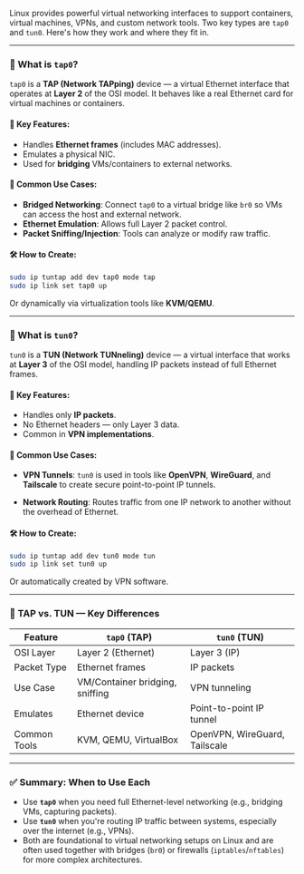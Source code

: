 
Linux provides powerful virtual networking interfaces to support containers, virtual machines, VPNs, and custom network tools. Two key types are `tap0` and `tun0`. Here's how they work and where they fit in.

---

### 🔹 What is `tap0`?

`tap0` is a **TAP (Network TAPping)** device — a virtual Ethernet interface that operates at **Layer 2** of the OSI model. It behaves like a real Ethernet card for virtual machines or containers.

#### 📌 Key Features:

- Handles **Ethernet frames** (includes MAC addresses).
- Emulates a physical NIC.
- Used for **bridging** VMs/containers to external networks.

#### 🧰 Common Use Cases:

- **Bridged Networking**: Connect `tap0` to a virtual bridge like `br0` so VMs can access the host and external network.
- **Ethernet Emulation**: Allows full Layer 2 packet control.
- **Packet Sniffing/Injection**: Tools can analyze or modify raw traffic.

#### 🛠 How to Create:

```bash
sudo ip tuntap add dev tap0 mode tap
sudo ip link set tap0 up
```

Or dynamically via virtualization tools like **KVM/QEMU**.

---

### 🔸 What is `tun0`?

`tun0` is a **TUN (Network TUNneling)** device — a virtual interface that works at **Layer 3** of the OSI model, handling IP packets instead of full Ethernet frames.

#### 📌 Key Features:
- Handles only **IP packets**.
- No Ethernet headers — only Layer 3 data.
- Common in **VPN implementations**.

#### 🧰 Common Use Cases:

- **VPN Tunnels**: `tun0` is used in tools like **OpenVPN**, **WireGuard**, and **Tailscale** to create secure point-to-point IP tunnels.
    
- **Network Routing**: Routes traffic from one IP network to another without the overhead of Ethernet.
    

#### 🛠 How to Create:

```bash
sudo ip tuntap add dev tun0 mode tun
sudo ip link set tun0 up
```

Or automatically created by VPN software.

---

### 🔄 TAP vs. TUN — Key Differences

|Feature|`tap0` (TAP)|`tun0` (TUN)|
|---|---|---|
|OSI Layer|Layer 2 (Ethernet)|Layer 3 (IP)|
|Packet Type|Ethernet frames|IP packets|
|Use Case|VM/Container bridging, sniffing|VPN tunneling|
|Emulates|Ethernet device|Point-to-point IP tunnel|
|Common Tools|KVM, QEMU, VirtualBox|OpenVPN, WireGuard, Tailscale|

---

### ✅ Summary: When to Use Each

- Use **`tap0`** when you need full Ethernet-level networking (e.g., bridging VMs, capturing packets).
- Use **`tun0`** when you're routing IP traffic between systems, especially over the internet (e.g., VPNs).
- Both are foundational to virtual networking setups on Linux and are often used together with bridges (`br0`) or firewalls (`iptables`/`nftables`) for more complex architectures.